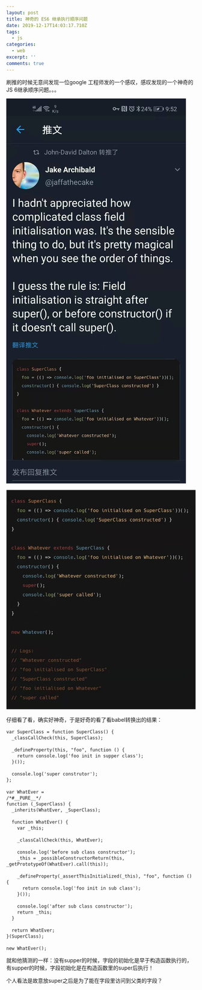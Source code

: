 ```yaml
---
layout: post
title: 神奇的 ES6 继承执行顺序问题
date: 2019-12-17T14:03:17.710Z
tags:
  - js
categories:
  - web
excerpt: ''
comments: true
---
```

刷推的时候无意间发现一位google 工程师发的一个感叹，感叹发现的一个神奇的JS 6继承顺序问题。。。

![](/images/uploads/2019-12-17-js6-class-order-miracle-tweeter.jpeg)

![](/images/uploads/2019-12-17-js6-class-order-miracle.png)



仔细看了看，确实好神奇，于是好奇的看了看babel转换出的结果：

```
var SuperClass = function SuperClass() {
  _classCallCheck(this, SuperClass);

  _defineProperty(this, "foo", function () {
    return console.log('foo init in supper class');
  }());

  console.log('super construtor');
};

var WhatEver =
/*#__PURE__*/
function (_SuperClass) {
  _inherits(WhatEver, _SuperClass);

  function WhatEver() {
    var _this;

    _classCallCheck(this, WhatEver);

    console.log('before sub class constructor');
    _this = _possibleConstructorReturn(this, _getPrototypeOf(WhatEver).call(this));

    _defineProperty(_assertThisInitialized(_this), "foo", function () {
      return console.log('foo init in sub class');
    }());

    console.log('after sub class constructor');
    return _this;
  }

  return WhatEver;
}(SuperClass);

new WhatEver();
```

就和他猜测的一样：没有supper的时候，字段的初始化是早于构造函数执行的，有supper的时候，字段初始化是在构造函数里的super后执行！

个人看法是故意放super之后是为了能在字段里访问到父类的字段？
